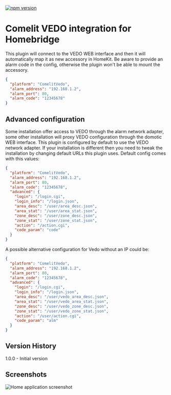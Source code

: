 [![npm version](https://badge.fury.io/js/homebridge-comelit-vedo-platform.svg)](https://badge.fury.io/js/homebridge-comelit-vedo-platform)

# Comelit VEDO integration for Homebridge

This plugin will connect to the VEDO WEB interface and then it will automatically map it as new accessory in HomeKit.
Be aware to provide an alarm code in the config, otherwise the plugin won't be able to mount the accessory.

```json
{
  "platform": "ComelitVedo",
  "alarm_address": "192.168.1.2",
  "alarm_port": 80,
  "alarm_code": "12345678"
}
```

## Advanced configuration

Some installation offer access to VEDO through the alarm network adapter, some other installation will proxy VEDO
configuration through the domotic WEB interface. This plugin is configured by default to use the VEDO network adapter.
If your installation is different then you need to tweak the installation by changing default URLs this plugin uses.
Default config comes with this values:

```json
{
  "platform": "ComelitVedo",
  "alarm_address": "192.168.1.2",
  "alarm_port": 80,
  "alarm_code": "12345678",
  "advanced": {
    "login": "/login.cgi",
    "login_info": "/login.json",
    "area_desc": "/user/area_desc.json",
    "area_stat": "/user/area_stat.json",
    "zone_desc": "/user/zone_desc.json",
    "zone_stat": "/user/zone_stat.json",
    "action": "/action.cgi",
    "code_param": "code"
  }
}
```

A possible alternative configuration for Vedo without an IP could be:

```json
{
  "platform": "ComelitVedo",
  "alarm_address": "192.168.1.2",
  "alarm_port": 80,
  "alarm_code": "12345678",
  "advanced": {
    "login": "/login.cgi",
    "login_info": "/login.json",
    "area_desc": "/user/vedo_area_desc.json",
    "area_stat": "/user/vedo_area_stat.json",
    "zone_desc": "/user/vedo_zone_desc.json",
    "zone_stat": "/user/vedo_zone_stat.json",
    "action": "/user/action.cgi",
    "code_param": "alm"
  }
}
```

## Version History

1.0.0 - Initial version

## Screenshots

![Home application screenshot](https://github.com/madchicken/homebridge-comelit-vedo/raw/master/images/vedo.png)
